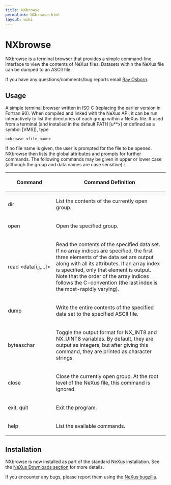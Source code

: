 ```yaml
---
title: NXbrowse
permalink: NXbrowse.html
layout: wiki
---
```

NXbrowse
========

NXbrowse is a terminal browser that provides a simple command-line
interface to view the contents of NeXus files. Datasets within the NeXus
file can be dumped to an ASCII file.

If you have any questions/comments/bug reports email [Ray
Osborn](mailto:ROsborn@anl.gov).

Usage
-----

A simple terminal browser written in ISO C (replacing the earlier
version in Fortran 90). When compiled and linked with the NeXus API, it
can be run interactively to list the directories of each group within a
NeXus file. If used from a terminal (and installed in the default PATH
\[u\*\*x\] or defined as a symbol \[VMS\]), type

    nxbrowse <file_name>

If no file name is given, the user is prompted for the file to be
opened. NXbrowse then lists the global attributes and prompts for
further commands. The following commands may be given in upper or lower
case (although the group and data names are case sensitive) :

<table>
<colgroup>
<col width="30%" />
<col width="70%" />
</colgroup>
<thead>
<tr class="header">
<th><p>Command</p></th>
<th><p>Command Definition</p></th>
</tr>
</thead>
<tbody>
<tr class="odd">
<td><p>dir</p></td>
<td><p>List the contents of the currently open group.</p></td>
</tr>
<tr class="even">
<td><p>open <group></p></td>
<td><p>Open the specified group.</p></td>
</tr>
<tr class="odd">
<td><p>read &lt;data[i,j,...]&gt;</p></td>
<td><p>Read the contents of the specified data set. If no array indices are specified, the first three elements of the data set are output along with all its attributes. If an array index is specified, only that element is output. Note that the order of the array indices follows the C-convention (the last index is the most-rapidly varying).</p></td>
</tr>
<tr class="even">
<td><p>dump <data> <file></p></td>
<td><p>Write the entire contents of the specified data set to the specified ASCII file.</p></td>
</tr>
<tr class="odd">
<td><p>byteaschar</p></td>
<td><p>Toggle the output format for NX_INT8 and NX_UINT8 variables. By default, they are output as integers, but after giving this command, they are printed as character strings.</p></td>
</tr>
<tr class="even">
<td><p>close</p></td>
<td><p>Close the currently open group. At the root level of the NeXus file, this command is ignored.</p></td>
</tr>
<tr class="odd">
<td><p>exit, quit</p></td>
<td><p>Exit the program.</p></td>
</tr>
<tr class="even">
<td><p>help</p></td>
<td><p>List the available commands.</p></td>
</tr>
</tbody>
</table>

Installation
------------

NXbrowse is now installed as part of the standard NeXus installation.
See the [NeXus Downloads section](Application_Program_Interface.html#Downloads "wikilink") for more
details.

If you encounter any bugs, please report them using the 
[NeXus bugzilla](Application_Program_Interface.html#Reporting_Bugs_in_the_NeXus_API "wikilink").

